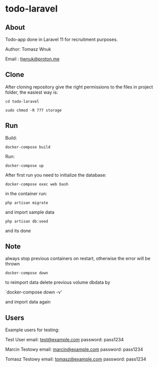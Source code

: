 # todo-laravel

## About

Todo-app done in Laravel 11 for recruitment purposes.

Author: Tomasz Wnuk

Email : tjwnuk@proton.me

## Clone

After cloning repository give the right permissions to the files in project folder, the easiest way is:

`cd todo-laravel`

`sudo chmod -R 777 storage`

## Run

Build:

`docker-compose build`

Run:

`docker-compose up`

After first run you need to initialize the database:

`docker-compose exec web bash`

in the container run:

`php artisan migrate`

and import sample data

`php artisan db:seed`

and its done

## Note

always stop previous containers on restart, otherwise the error will be thrown

`docker-compose down`

to reimport data delete previous volume dbdata by

`docker-compose down -v'

and import data again

## Users

Example users for testing:

Test User
email: test@example.com
password: pass1234

Marcin Testowy
email: marcin@example.com
password: pass1234

Tomasz Testowy
email: tomasz@example.com
password: pass1234